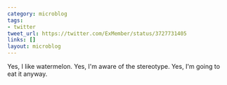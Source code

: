 ```yaml
---
category: microblog
tags:
- twitter
tweet_url: https://twitter.com/ExMember/status/3727731405
links: []
layout: microblog
---
```

Yes, I like watermelon. Yes, I'm aware of the stereotype. Yes, I'm going to eat it anyway.
